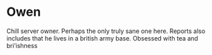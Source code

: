 # Owen

Chill server owner. Perhaps the only truly sane one here. Reports also includes that he lives in a british army base. Obsessed with tea and bri’ishness